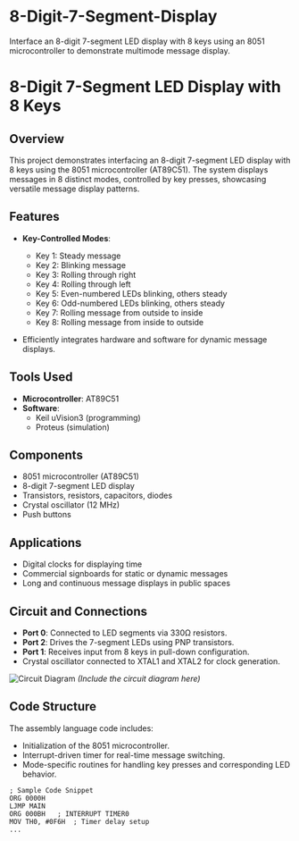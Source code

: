 # 8-Digit-7-Segment-Display
 Interface an 8-digit 7-segment LED display with 8 keys using an 8051 microcontroller to demonstrate multimode message display.
# 8-Digit 7-Segment LED Display with 8 Keys  

## Overview  
This project demonstrates interfacing an 8-digit 7-segment LED display with 8 keys using the 8051 microcontroller (AT89C51). The system displays messages in 8 distinct modes, controlled by key presses, showcasing versatile message display patterns.  

## Features  
- **Key-Controlled Modes**:  
  - Key 1: Steady message  
  - Key 2: Blinking message  
  - Key 3: Rolling through right  
  - Key 4: Rolling through left  
  - Key 5: Even-numbered LEDs blinking, others steady  
  - Key 6: Odd-numbered LEDs blinking, others steady  
  - Key 7: Rolling message from outside to inside  
  - Key 8: Rolling message from inside to outside  

- Efficiently integrates hardware and software for dynamic message displays.  

## Tools Used  
- **Microcontroller**: AT89C51  
- **Software**:  
  - Keil uVision3 (programming)  
  - Proteus (simulation)  

## Components  
- 8051 microcontroller (AT89C51)  
- 8-digit 7-segment LED display  
- Transistors, resistors, capacitors, diodes  
- Crystal oscillator (12 MHz)  
- Push buttons  

## Applications  
- Digital clocks for displaying time  
- Commercial signboards for static or dynamic messages  
- Long and continuous message displays in public spaces  

## Circuit and Connections  
- **Port 0**: Connected to LED segments via 330Ω resistors.  
- **Port 2**: Drives the 7-segment LEDs using PNP transistors.  
- **Port 1**: Receives input from 8 keys in pull-down configuration.  
- Crystal oscillator connected to XTAL1 and XTAL2 for clock generation.  

![Circuit Diagram](path/to/diagram) *(Include the circuit diagram here)*  

## Code Structure  
The assembly language code includes:  
- Initialization of the 8051 microcontroller.  
- Interrupt-driven timer for real-time message switching.  
- Mode-specific routines for handling key presses and corresponding LED behavior.  

```assembly
; Sample Code Snippet
ORG 0000H  
LJMP MAIN  
ORG 000BH   ; INTERRUPT TIMER0  
MOV TH0, #0F6H  ; Timer delay setup  
...
